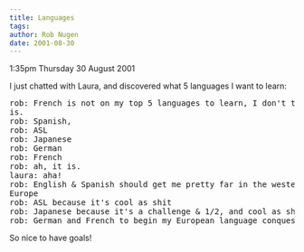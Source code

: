 ```yaml
---
title: Languages
tags: 
author: Rob Nugen
date: 2001-08-30
---
```


<p class=date>1:35pm Thursday 30 August 2001</p>

<p>I just chatted with Laura, and discovered what 5 languages I want to
learn:</p>

<pre>
rob: French is not on my top 5 languages to learn, I don't think.  Maybe it
is.
rob: Spanish,
rob: ASL
rob: Japanese
rob: German
rob: French
rob: ah, it is.
laura: aha!
rob: English & Spanish should get me pretty far in the western world and
Europe
rob: ASL because it's cool as shit
rob: Japanese because it's a challenge & 1/2, and cool as shit
rob: German and French to begin my European language conquest
</pre>

<p>So nice to have goals!</p>
